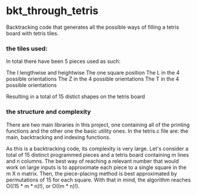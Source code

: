 # bkt_through_tetris
  Backtracking code that generates all the possible ways of filling
a tetris board with tetris tiles.

### the tiles used:
  In total there have been 5 pieces used as such:
  
  The I lengthwise and heightwise
  The one square position
  The L in the 4 possible orientations
  The Z in the 4 possible orientations
  The T in the 4 possible orientations
  
  Resulting in a total of 15 distict shapes on the tetris board

### the structure and complexity
  There are two main libraries in this project, one containing all of the printing functions and the other one the basic utility ones. In the tetris.c file are: the main, backtracking and indexing functions.

  As this is a backtracking code, its complexity is very large. Let's consider a total of 15 distinct programmed pieces and a tetris board containing m lines and n columns. The best way of reaching a relevant number that would work on large inputs is to approximate each piece to a single square in the m X n matrix. Then, the piece-placing method is best approximated by permutations of 15 for each square. With that in mind, the algorithm reaches O((15 * m * n)!), or O((m * n)!).
